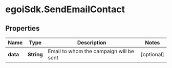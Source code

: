 # egoiSdk.SendEmailContact

## Properties
Name | Type | Description | Notes
------------ | ------------- | ------------- | -------------
**data** | **String** | Email to whom the campaign will be sent | [optional] 


